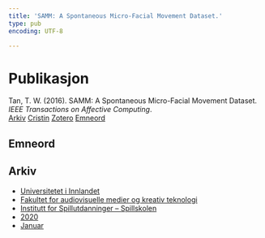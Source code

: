 ```yaml
---
title: 'SAMM: A Spontaneous Micro-Facial Movement Dataset.'
type: pub
encoding: UTF-8

---
```

<h1>Publikasjon</h1>
<article id="csl-bib-container-KCWLBGP4" class="csl-bib-container">
  <div class="csl-bib-body"> <div class="csl-entry">Tan, T. W. (2016). SAMM: A Spontaneous Micro-Facial Movement Dataset. <i>IEEE Transactions on Affective Computing</i>.</div> </div>
  <div class="csl-bib-buttons">
    <a href="#taxonomy-article-KCWLBGP4" alt="archive" class="csl-bib-button">Arkiv</a>
    <a href="https://app.cristin.no/results/show.jsf?id=1766314" alt="Cristin" class="csl-bib-button">Cristin</a>
    <a href="http://zotero.org/groups/5881554/items/KCWLBGP4" alt="Zotero" class="csl-bib-button">Zotero</a>
    <a href="#keywords-article-KCWLBGP4" alt="keywords" class="csl-bib-button">Emneord</a>
  </div>
  <div id="csl-bib-meta-container-KCWLBGP4"></div>
</article>
<div id="csl-bib-meta-KCWLBGP4" class="csl-bib-meta">
  <article id="keywords-article-KCWLBGP4" class="keywords-article">
    <h1>Emneord</h1>
    
  </article>
  <article id="taxonomy-article-KCWLBGP4" class="taxonomy-article">
    <h1>Arkiv</h1>
    <ul>
      <li><a href="{{< params subfolder >}}nn/archive/?key=3DCRN523">Universitetet i Innlandet</a></li>
      <li><a href="{{< params subfolder >}}nn/archive/?key=8XUDF4FD">Fakultet for audiovisuelle medier og kreativ teknologi</a></li>
      <li><a href="{{< params subfolder >}}nn/archive/?key=BG42VG37">Institutt for Spillutdanninger – Spillskolen</a></li>
      <li><a href="{{< params subfolder >}}nn/archive/?key=K4VCKW5G">2020</a></li>
      <li><a href="{{< params subfolder >}}nn/archive/?key=IW5S5EPJ">Januar</a></li>
    </ul>
  </article>
</div>

